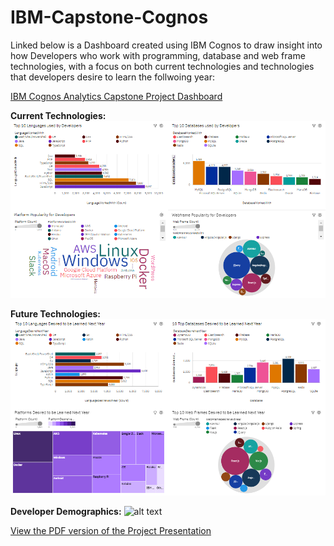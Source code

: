 # IBM-Capstone-Cognos

Linked below is a Dashboard created using IBM Cognos to draw insight into how Developers who work with programming, database and web frame technologies, with a focus on both current technologies and technologies that developers desire to learn the follwoing year: 

[IBM Cognos Analytics Capstone Project Dashboard](https://eu2.ca.analytics.ibm.com/bi/?perspective=dashboard&pathRef=.my_folders%2FNew%2Bdashboard&action=view&mode=dashboard&subView=model0000018f64adb782_00000000)

**Current Technologies:**
![alt text](https://github.com/LiamBatiste/IBM-Capstone-Cognos/blob/main/Cognos%20Dash%20-%20Current%20Technologies.PNG?raw=true)


**Future Technologies:**
![alt text](https://github.com/LiamBatiste/IBM-Capstone-Cognos/blob/main/Cognos%20Dash%20-%20Future%20Technologies.PNG?raw=true)


**Developer Demographics:**
![alt text](?raw=true)



[View the PDF version of the Project Presentation](https://github.com/LiamBatiste/IBM-Capstone-Cognos/blob/main/Capstone%20Project%20Presentation.pdf)


